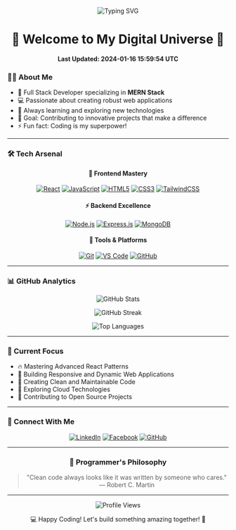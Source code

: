 <p align="center">
  <img src="https://readme-typing-svg.demolab.com?font=Fira+Code&size=30&pause=1000&center=true&vCenter=true&width=600&lines=Hi+there!+I'm+a+Full+Stack+Developer;MERN+Stack+Development+is+My+Passion;Turning+Ideas+into+Reality+with+Code" alt="Typing SVG" />
</p>

<h1 align="center">🌟 Welcome to My Digital Universe 🌟</h1>

<div align="center">
  <b>Last Updated: 2024-01-16 15:59:54 UTC</b>
</div>

### 👨‍💻 About Me

- 🚀 Full Stack Developer specializing in **MERN Stack**
- 💻 Passionate about creating robust web applications
- 🌱 Always learning and exploring new technologies
- 🎯 Goal: Contributing to innovative projects that make a difference
- ⚡ Fun fact: Coding is my superpower!

---

### 🛠️ Tech Arsenal

<div align="center">

#### 💫 Frontend Mastery
[![React](https://img.shields.io/badge/React-61DAFB?style=for-the-badge&logo=react&logoColor=black)](https://reactjs.org/)
[![JavaScript](https://img.shields.io/badge/JavaScript-F7DF1E?style=for-the-badge&logo=javascript&logoColor=black)](https://developer.mozilla.org/en-US/docs/Web/JavaScript)
[![HTML5](https://img.shields.io/badge/HTML5-E34F26?style=for-the-badge&logo=html5&logoColor=white)](https://developer.mozilla.org/en-US/docs/Web/HTML)
[![CSS3](https://img.shields.io/badge/CSS3-1572B6?style=for-the-badge&logo=css3&logoColor=white)](https://developer.mozilla.org/en-US/docs/Web/CSS)
[![TailwindCSS](https://img.shields.io/badge/Tailwind-06B6D4?style=for-the-badge&logo=tailwindcss&logoColor=white)](https://tailwindcss.com/)

#### ⚡ Backend Excellence
[![Node.js](https://img.shields.io/badge/Node.js-339933?style=for-the-badge&logo=nodedotjs&logoColor=white)](https://nodejs.org/)
[![Express.js](https://img.shields.io/badge/Express.js-000000?style=for-the-badge&logo=express&logoColor=white)](https://expressjs.com/)
[![MongoDB](https://img.shields.io/badge/MongoDB-47A248?style=for-the-badge&logo=mongodb&logoColor=white)](https://www.mongodb.com/)

#### 🔧 Tools & Platforms
[![Git](https://img.shields.io/badge/Git-F05032?style=for-the-badge&logo=git&logoColor=white)](https://git-scm.com/)
[![VS Code](https://img.shields.io/badge/VS_Code-007ACC?style=for-the-badge&logo=visual-studio-code&logoColor=white)](https://code.visualstudio.com/)
[![GitHub](https://img.shields.io/badge/GitHub-181717?style=for-the-badge&logo=github&logoColor=white)](https://github.com/)

</div>

---

### 📊 GitHub Analytics

<div align="center">
  
![GitHub Stats](https://github-readme-stats.vercel.app/api?username=maremon7415&show_icons=true&theme=tokyonight&hide_border=true)

![GitHub Streak](https://github-readme-streak-stats.herokuapp.com/?user=maremon7415&theme=tokyonight&hide_border=true)

![Top Languages](https://github-readme-stats.vercel.app/api/top-langs/?username=maremon7415&layout=compact&theme=tokyonight&hide_border=true)

</div>

---

### 🌱 Current Focus

- 🔥 Mastering Advanced React Patterns
- 📱 Building Responsive and Dynamic Web Applications
- 🎨 Creating Clean and Maintainable Code
- 🚀 Exploring Cloud Technologies
- 🤝 Contributing to Open Source Projects

---

### 🤝 Connect With Me

<div align="center">
  
[![LinkedIn](https://img.shields.io/badge/LinkedIn-0077B5?style=for-the-badge&logo=linkedin&logoColor=white)](https://www.linkedin.com/in/maremon7415)
[![Facebook](https://img.shields.io/badge/Facebook-1877F2?style=for-the-badge&logo=facebook&logoColor=white)](https://facebook.com/maremon7415)
[![GitHub](https://img.shields.io/badge/GitHub-100000?style=for-the-badge&logo=github&logoColor=white)](https://github.com/maremon7415)

</div>

---

<div align="center">

### 💭 Programmer's Philosophy

> "Clean code always looks like it was written by someone who cares." — Robert C. Martin

</div>

---

<div align="center">
  <img src="https://komarev.com/ghpvc/?username=maremon7415&color=blueviolet&style=flat-square&label=Profile+Views" alt="Profile Views">
</div>

<p align="center">💻 Happy Coding! Let's build something amazing together! 🚀</p>